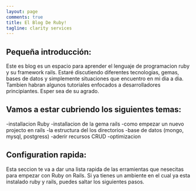 ```yaml
---
layout: page
comments: true
title: El Blog De Ruby!
tagline: clarity services
---
```




<h2>Pequeña introducción:</h2>

Este es blog es un espacio para aprender el lenguaje de programacion ruby y su framework rails. Estaré discutiendo diferentes tecnologias, gemas, bases de datos y simplemente situaciones que encuentro en mi dia a dia. Tambien habran algunos tutoriales enfocados a desarrolladores principiantes. Esper sea de su agrado.


<h2>Vamos a estar cubriendo los siguientes temas:</h2>

-installacion Ruby
-installacion de la gema rails
-como empezar un nuevo projecto en rails
-la estructura del los directorios
-base de datos (mongo, mysql, postgress)
-aderir recursos CRUD
-optimizacion

<h2>Configuration rapida:</h2>
Esta seccion te va a dar una lista rapida de las erramientas que nesecitas para empezar con Ruby on Rails. Si ya tienes un ambiente en el cual ya esta instalado ruby y rails, puedes saltar los siguientes pasos.

